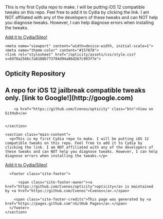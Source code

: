 This is my first Cydia repo to make. I will be putting iOS 12 compatible tweaks on this repo. Feel free to add it to Cydia by clicking the link. I am NOT affiliated with any of the developers of these tweaks and can NOT help you diagnose tweaks. However, I can help diagnose errors when installing the tweaks.

[Add it to Cydia/Sileo!](https://cydia.saurik.com/api/share#?source=https://cvenos.github.io/opticity/)

<!DOCTYPE html>
<html lang="en-US">
  <head>
    <meta charset="UTF-8">

<!-- Begin Jekyll SEO tag v2.5.0 -->
<title>Opticity Repository | A repo for iOS 12 jailbreak compatible tweaks only. link to Google!</title>
<meta name="generator" content="Jekyll v3.7.4" />
<meta property="og:title" content="Opticity Repository" />
<meta property="og:locale" content="en_US" />
<meta name="description" content="A repo for iOS 12 jailbreak compatible tweaks only. link to Google!" />
<meta property="og:description" content="A repo for iOS 12 jailbreak compatible tweaks only. link to Google!" />
<link rel="canonical" href="https://cvenos.github.io/opticity/" />
<meta property="og:url" content="https://cvenos.github.io/opticity/" />
<meta property="og:site_name" content="Opticity Repository" />
<script type="application/ld+json">
{"@type":"WebSite","headline":"Opticity Repository","url":"https://cvenos.github.io/opticity/","name":"Opticity Repository","description":"A repo for iOS 12 jailbreak compatible tweaks only. link to Google!","@context":"http://schema.org"}</script>
<!-- End Jekyll SEO tag -->

    <meta name="viewport" content="width=device-width, initial-scale=1">
    <meta name="theme-color" content="#157878">
    <link rel="stylesheet" href="/opticity/assets/css/style.css?v=6978a2566c7a8108b773784d94a06d267c993f7e">
  </head>
  <body>
    <section class="page-header">
      <h1 class="project-name">Opticity Repository</h1>
      <h2 class="project-tagline">A repo for iOS 12 jailbreak compatible tweaks only. [link to Google!](http://google.com)</h2>
      
        <a href="https://github.com/Cvenos/opticity" class="btn">View on GitHub</a>
      
      
    </section>

    <section class="main-content">
      <p>This is my first Cydia repo to make. I will be putting iOS 12 compatible tweaks on this repo. Feel free to add it to Cydia by clicking the link. I am NOT affiliated with any of the developers of these tweaks and can NOT help you diagnose tweaks. However, I can help diagnose errors when installing the tweaks.</p>

<p><a href="https://cydia.saurik.com/api/share#?source=https://cvenos.github.io/opticity/">Add it to Cydia/Sileo!</a></p>


      <footer class="site-footer">
        
          <span class="site-footer-owner"><a href="https://github.com/Cvenos/opticity">opticity</a> is maintained by <a href="https://github.com/Cvenos">Cvenos</a>.</span>
        
        <span class="site-footer-credits">This page was generated by <a href="https://pages.github.com">GitHub Pages</a>.</span>
      </footer>
    </section>

    
  </body>
</html>
